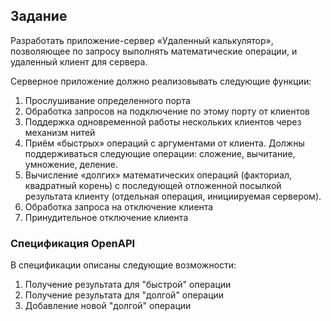 
## Задание

Разработать приложение-сервер «Удаленный калькулятор»,
позволяющее по запросу выполнять математические операции, и удаленный клиент для сервера.

Серверное приложение должно реализовывать следующие функции:
1) Прослушивание определенного порта
2) Обработка запросов на подключение по этому порту от клиентов
3) Поддержка одновременной работы нескольких клиентов через механизм нитей
4) Приём «быстрых» операций с аргументами от клиента. Должны поддерживаться следующие операции: сложение, вычитание, умножение, деление.
5) Вычисление «долгих» математических операций (факториал, квадратный корень) с последующей отложенной посылкой результата
клиенту (отдельная операция, инициируемая сервером).
6) Обработка запроса на отключение клиента
7) Принудительное отключение клиента

### Спецификация OpenAPI
В спецификации описаны следующие возможности:

1. Получение результата для "быстрой" операции
2. Получение результата для "долгой" операции
3. Добавление новой "долгой" операции



